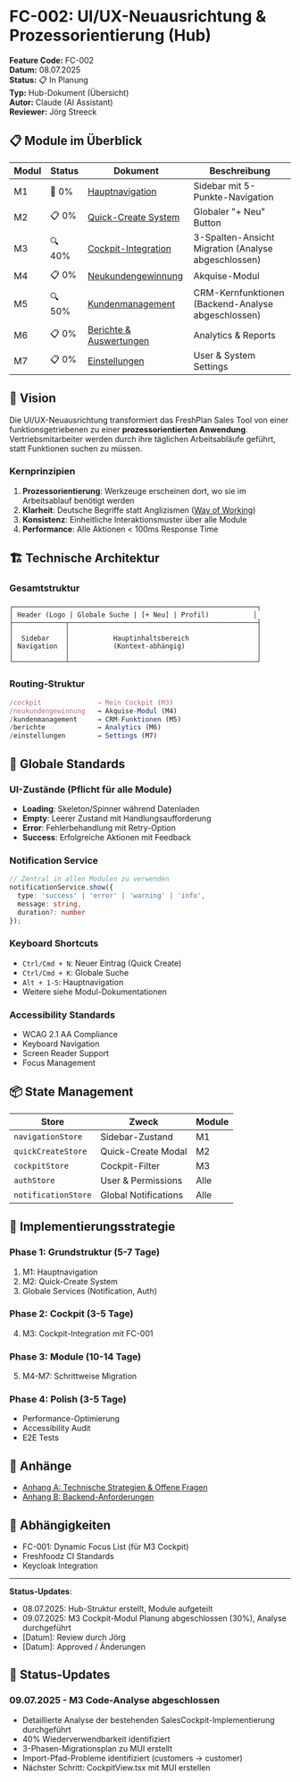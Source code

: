 # FC-002: UI/UX-Neuausrichtung & Prozessorientierung (Hub)

**Feature Code:** FC-002  
**Datum:** 08.07.2025  
**Status:** 📋 In Planung  
**Typ:** Hub-Dokument (Übersicht)  
**Autor:** Claude (AI Assistant)  
**Reviewer:** Jörg Streeck  

## 📋 Module im Überblick

| Modul | Status | Dokument | Beschreibung |
|-------|--------|----------|--------------|
| M1 | 🔄 0% | [Hauptnavigation](./FC-002-M1-hauptnavigation.md) | Sidebar mit 5-Punkte-Navigation |
| M2 | 📋 0% | [Quick-Create System](./FC-002-M2-quick-create.md) | Globaler "+ Neu" Button |
| M3 | 🔍 40% | [Cockpit-Integration](./FC-002-M3-cockpit.md) | 3-Spalten-Ansicht Migration (Analyse abgeschlossen) |
| M4 | 📋 0% | [Neukundengewinnung](./FC-002-M4-neukundengewinnung.md) | Akquise-Modul |
| M5 | 🔍 50% | [Kundenmanagement](./FC-002-M5-kundenmanagement.md) | CRM-Kernfunktionen (Backend-Analyse abgeschlossen) |
| M6 | 📋 0% | [Berichte & Auswertungen](./FC-002-M6-berichte.md) | Analytics & Reports |
| M7 | 📋 0% | [Einstellungen](./FC-002-M7-einstellungen.md) | User & System Settings |

## 🎯 Vision

Die UI/UX-Neuausrichtung transformiert das FreshPlan Sales Tool von einer funktionsgetriebenen zu einer **prozessorientierten Anwendung**. Vertriebsmitarbeiter werden durch ihre täglichen Arbeitsabläufe geführt, statt Funktionen suchen zu müssen.

### Kernprinzipien

1. **Prozessorientierung**: Werkzeuge erscheinen dort, wo sie im Arbeitsablauf benötigt werden
2. **Klarheit**: Deutsche Begriffe statt Anglizismen ([Way of Working](../WAY_OF_WORKING.md))
3. **Konsistenz**: Einheitliche Interaktionsmuster über alle Module
4. **Performance**: Alle Aktionen < 100ms Response Time

## 🏗️ Technische Architektur

### Gesamtstruktur
```
┌─────────────────────────────────────────────────────────────┐
│ Header (Logo | Globale Suche | [+ Neu] | Profil)           │
├─────────────┬───────────────────────────────────────────────┤
│             │                                               │
│  Sidebar    │           Hauptinhaltsbereich                 │
│ Navigation  │           (Kontext-abhängig)                  │
│             │                                               │
└─────────────┴───────────────────────────────────────────────┘
```

### Routing-Struktur
```typescript
/cockpit              → Mein Cockpit (M3)
/neukundengewinnung   → Akquise-Modul (M4)
/kundenmanagement     → CRM-Funktionen (M5)
/berichte             → Analytics (M6)
/einstellungen        → Settings (M7)
```

## 🎨 Globale Standards

### UI-Zustände (Pflicht für alle Module)
- **Loading**: Skeleton/Spinner während Datenladen
- **Empty**: Leerer Zustand mit Handlungsaufforderung
- **Error**: Fehlerbehandlung mit Retry-Option
- **Success**: Erfolgreiche Aktionen mit Feedback

### Notification Service
```typescript
// Zentral in allen Modulen zu verwenden
notificationService.show({
  type: 'success' | 'error' | 'warning' | 'info',
  message: string,
  duration?: number
});
```

### Keyboard Shortcuts
- `Ctrl/Cmd + N`: Neuer Eintrag (Quick Create)
- `Ctrl/Cmd + K`: Globale Suche
- `Alt + 1-5`: Hauptnavigation
- Weitere siehe Modul-Dokumentationen

### Accessibility Standards
- WCAG 2.1 AA Compliance
- Keyboard Navigation
- Screen Reader Support
- Focus Management

## 📦 State Management

| Store | Zweck | Module |
|-------|-------|--------|
| `navigationStore` | Sidebar-Zustand | M1 |
| `quickCreateStore` | Quick-Create Modal | M2 |
| `cockpitStore` | Cockpit-Filter | M3 |
| `authStore` | User & Permissions | Alle |
| `notificationStore` | Global Notifications | Alle |

## 🚀 Implementierungsstrategie

### Phase 1: Grundstruktur (5-7 Tage)
1. M1: Hauptnavigation
2. M2: Quick-Create System
3. Globale Services (Notification, Auth)

### Phase 2: Cockpit (3-5 Tage)
4. M3: Cockpit-Integration mit FC-001

### Phase 3: Module (10-14 Tage)
5. M4-M7: Schrittweise Migration

### Phase 4: Polish (3-5 Tage)
- Performance-Optimierung
- Accessibility Audit
- E2E Tests

## 📎 Anhänge

- [Anhang A: Technische Strategien & Offene Fragen](./FC-002-anhang-A-strategien.md)
- [Anhang B: Backend-Anforderungen](./FC-002-anhang-B-backend.md)

## 🔗 Abhängigkeiten

- FC-001: Dynamic Focus List (für M3 Cockpit)
- Freshfoodz CI Standards
- Keycloak Integration

---

**Status-Updates**:
- 08.07.2025: Hub-Struktur erstellt, Module aufgeteilt
- 09.07.2025: M3 Cockpit-Modul Planung abgeschlossen (30%), Analyse durchgeführt
- [Datum]: Review durch Jörg
- [Datum]: Approved / Änderungen
## 📅 Status-Updates

### 09.07.2025 - M3 Code-Analyse abgeschlossen
- Detaillierte Analyse der bestehenden SalesCockpit-Implementierung durchgeführt
- 40% Wiederverwendbarkeit identifiziert
- 3-Phasen-Migrationsplan zu MUI erstellt
- Import-Pfad-Probleme identifiziert (customers → customer)
- Nächster Schritt: CockpitView.tsx mit MUI erstellen
